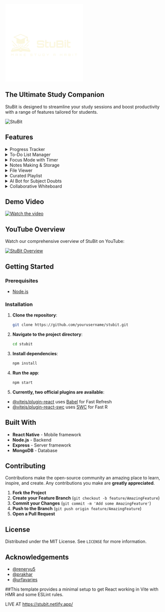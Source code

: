 <img align = "center" alt="StuBit Logo" width="250" src="https://github.com/Z0ntaro/StuBit-App/blob/f12da88888b4c47c61905dc25f121d06776f2808/src/assets/StuBit_transparent.png">

## The Ultimate Study Companion

StuBit is designed to streamline your study sessions and boost productivity with a range of features tailored for students.

![StuBit](https://media.giphy.com/media/l0ExncehJzexFpRHq/giphy.gif)

## Features

<details>
  <summary>Progress Tracker</summary>
  ![Progress Tracker](src/assets/Screenshot (393).png)
  Track your study progress with detailed analytics and visual graphs.
</details>

<details>
  <summary>To-Do List Manager</summary>
  ![To-Do List Manager](path_to_image)
  Manage and organize your tasks with a customizable to-do list.
</details>

<details>
  <summary>Focus Mode with Timer</summary>
  ![Focus Mode](path_to_image)
  Stay focused with a built-in timer that helps you manage study sessions.
</details>

<details>
  <summary>Notes Making & Storage</summary>
  ![Notes Making & Storage](path_to_image)
  Create, organize, and store your notes securely.
</details>

<details>
  <summary>File Viewer</summary>
  ![File Viewer](path_to_image)
  View and manage various types of files directly within the app.
</details>

<details>
  <summary>Curated Playlist</summary>
  ![Curated Playlist](path_to_image)
  Enjoy a curated playlist designed to enhance your study environment.
</details>

<details>
  <summary>AI Bot for Subject Doubts</summary>
  ![AI Bot](path_to_image)
  Get instant help with your study-related questions from our AI-powered bot.
</details>

<details>
  <summary>Collaborative Whiteboard</summary>
  ![Collaborative Whiteboard](path_to_image)
  Collaborate with peers on a virtual whiteboard for brainstorming and problem-solving.
</details>

## Demo Video

[![Watch the video](path_to_video_thumbnail)](path_to_video)

## YouTube Overview

Watch our comprehensive overview of StuBit on YouTube:

[![StuBit Overview](path_to_youtube_thumbnail)](https://www.youtube.com/watch?v=your_video_id)

## Getting Started

### Prerequisites

- [Node.js](https://nodejs.org/)

### Installation

1. **Clone the repository**:
   ```bash
   git clone https://github.com/yourusername/stubit.git
   ```
2. **Navigate to the project directory**:
   ```bash
   cd stubit
   ```
3. **Install dependencies**:
   ```bash
   npm install
   ```
4. **Run the app**:
   ```bash
   npm start
   ```
5. **Currently, two official plugins are available**:

- [@vitejs/plugin-react](https://github.com/vitejs/vite-plugin-react/blob/main/packages/plugin-react/README.md) uses [Babel](https://babeljs.io/) for Fast Refresh
- [@vitejs/plugin-react-swc](https://github.com/vitejs/vite-plugin-react-swc) uses [SWC](https://swc.rs/) for Fast R

## Built With

- **React Native** - Mobile framework
- **Node.js** - Backend
- **Express** - Server framework
- **MongoDB** - Database

## Contributing

Contributions make the open-source community an amazing place to learn, inspire, and create. Any contributions you make are **greatly appreciated**.

1. **Fork the Project**
2. **Create your Feature Branch** (`git checkout -b feature/AmazingFeature`)
3. **Commit your Changes** (`git commit -m 'Add some AmazingFeature'`)
4. **Push to the Branch** (`git push origin feature/AmazingFeature`)
5. **Open a Pull Request**

## License

Distributed under the MIT License. See `LICENSE` for more information.

## Acknowledgements

- [@reneryu5](https://github.com/reneryu5)
- [@prakhar](https://github.com/xeloic)
- [@urfavaries](https://github.com/urfavaries2004)

##This template provides a minimal setup to get React working in Vite with HMR and some ESLint rules.


LIVE AT https://stubit.netlify.app/
